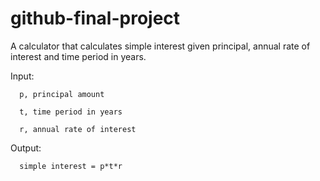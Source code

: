 # github-final-project
A calculator that calculates simple interest given principal, annual rate of interest and time period in years.

Input:

   
      p, principal amount
   
      t, time period in years
   
      r, annual rate of interest

Output:

      simple interest = p*t*r
